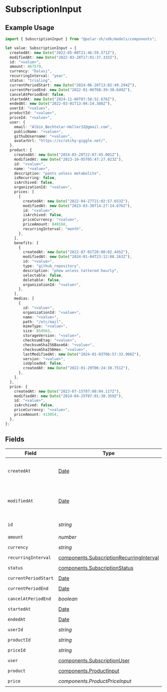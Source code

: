# SubscriptionInput

## Example Usage

```typescript
import { SubscriptionInput } from "@polar-sh/sdk/models/components";

let value: SubscriptionInput = {
  createdAt: new Date("2022-05-08T21:46:59.571Z"),
  modifiedAt: new Date("2022-03-28T17:01:37.333Z"),
  id: "<value>",
  amount: 467579,
  currency: "Dalasi",
  recurringInterval: "year",
  status: "trialing",
  currentPeriodStart: new Date("2024-06-20T13:02:49.294Z"),
  currentPeriodEnd: new Date("2022-01-06T08:39:30.649Z"),
  cancelAtPeriodEnd: false,
  startedAt: new Date("2024-11-06T07:58:52.676Z"),
  endedAt: new Date("2022-03-01T13:04:14.388Z"),
  userId: "<value>",
  productId: "<value>",
  priceId: "<value>",
  user: {
    email: "Albin_Bechtelar-Heller32@gmail.com",
    publicName: "<value>",
    githubUsername: "<value>",
    avatarUrl: "https://scratchy-giggle.net/",
  },
  product: {
    createdAt: new Date("2024-03-20T22:07:45.001Z"),
    modifiedAt: new Date("2023-10-05T05:47:27.023Z"),
    id: "<value>",
    name: "<value>",
    description: "pants unless metabolite",
    isRecurring: false,
    isArchived: false,
    organizationId: "<value>",
    prices: [
      {
        createdAt: new Date("2022-04-27T21:02:57.653Z"),
        modifiedAt: new Date("2023-03-30T14:27:14.676Z"),
        id: "<value>",
        isArchived: false,
        priceCurrency: "<value>",
        priceAmount: 840168,
        recurringInterval: "month",
      },
    ],
    benefits: [
      {
        createdAt: new Date("2022-07-01T20:08:02.445Z"),
        modifiedAt: new Date("2024-01-04T23:12:08.263Z"),
        id: "<value>",
        type: "github_repository",
        description: "phew unless tattered hourly",
        selectable: false,
        deletable: false,
        organizationId: "<value>",
      },
    ],
    medias: [
      {
        id: "<value>",
        organizationId: "<value>",
        name: "<value>",
        path: "/etc/mail",
        mimeType: "<value>",
        size: 854563,
        storageVersion: "<value>",
        checksumEtag: "<value>",
        checksumSha256Base64: "<value>",
        checksumSha256Hex: "<value>",
        lastModifiedAt: new Date("2024-01-03T06:57:33.906Z"),
        version: "<value>",
        isUploaded: false,
        createdAt: new Date("2022-01-29T06:24:38.751Z"),
      },
    ],
  },
  price: {
    createdAt: new Date("2023-07-15T07:08:04.117Z"),
    modifiedAt: new Date("2024-04-25T07:01:38.359Z"),
    id: "<value>",
    isArchived: false,
    priceCurrency: "<value>",
    priceAmount: 413054,
  },
};
```

## Fields

| Field                                                                                                | Type                                                                                                 | Required                                                                                             | Description                                                                                          |
| ---------------------------------------------------------------------------------------------------- | ---------------------------------------------------------------------------------------------------- | ---------------------------------------------------------------------------------------------------- | ---------------------------------------------------------------------------------------------------- |
| `createdAt`                                                                                          | [Date](https://developer.mozilla.org/en-US/docs/Web/JavaScript/Reference/Global_Objects/Date)        | :heavy_check_mark:                                                                                   | Creation timestamp of the object.                                                                    |
| `modifiedAt`                                                                                         | [Date](https://developer.mozilla.org/en-US/docs/Web/JavaScript/Reference/Global_Objects/Date)        | :heavy_check_mark:                                                                                   | Last modification timestamp of the object.                                                           |
| `id`                                                                                                 | *string*                                                                                             | :heavy_check_mark:                                                                                   | The ID of the object.                                                                                |
| `amount`                                                                                             | *number*                                                                                             | :heavy_check_mark:                                                                                   | N/A                                                                                                  |
| `currency`                                                                                           | *string*                                                                                             | :heavy_check_mark:                                                                                   | N/A                                                                                                  |
| `recurringInterval`                                                                                  | [components.SubscriptionRecurringInterval](../../models/components/subscriptionrecurringinterval.md) | :heavy_check_mark:                                                                                   | N/A                                                                                                  |
| `status`                                                                                             | [components.SubscriptionStatus](../../models/components/subscriptionstatus.md)                       | :heavy_check_mark:                                                                                   | N/A                                                                                                  |
| `currentPeriodStart`                                                                                 | [Date](https://developer.mozilla.org/en-US/docs/Web/JavaScript/Reference/Global_Objects/Date)        | :heavy_check_mark:                                                                                   | N/A                                                                                                  |
| `currentPeriodEnd`                                                                                   | [Date](https://developer.mozilla.org/en-US/docs/Web/JavaScript/Reference/Global_Objects/Date)        | :heavy_check_mark:                                                                                   | N/A                                                                                                  |
| `cancelAtPeriodEnd`                                                                                  | *boolean*                                                                                            | :heavy_check_mark:                                                                                   | N/A                                                                                                  |
| `startedAt`                                                                                          | [Date](https://developer.mozilla.org/en-US/docs/Web/JavaScript/Reference/Global_Objects/Date)        | :heavy_check_mark:                                                                                   | N/A                                                                                                  |
| `endedAt`                                                                                            | [Date](https://developer.mozilla.org/en-US/docs/Web/JavaScript/Reference/Global_Objects/Date)        | :heavy_check_mark:                                                                                   | N/A                                                                                                  |
| `userId`                                                                                             | *string*                                                                                             | :heavy_check_mark:                                                                                   | N/A                                                                                                  |
| `productId`                                                                                          | *string*                                                                                             | :heavy_check_mark:                                                                                   | N/A                                                                                                  |
| `priceId`                                                                                            | *string*                                                                                             | :heavy_check_mark:                                                                                   | N/A                                                                                                  |
| `user`                                                                                               | [components.SubscriptionUser](../../models/components/subscriptionuser.md)                           | :heavy_check_mark:                                                                                   | N/A                                                                                                  |
| `product`                                                                                            | [components.ProductInput](../../models/components/productinput.md)                                   | :heavy_check_mark:                                                                                   | A product.                                                                                           |
| `price`                                                                                              | *components.ProductPriceInput*                                                                       | :heavy_check_mark:                                                                                   | N/A                                                                                                  |